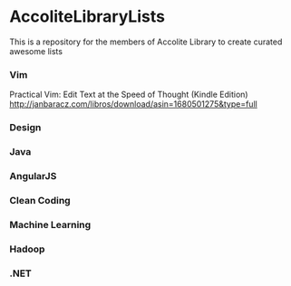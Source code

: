 # AccoliteLibraryLists
This is a repository for the members of Accolite Library to create curated awesome lists

### Vim
Practical Vim: Edit Text at the Speed of Thought (Kindle Edition) http://janbaracz.com/libros/download/asin=1680501275&type=full

### Design

### Java

### AngularJS

### Clean Coding

### Machine Learning

### Hadoop

### .NET
